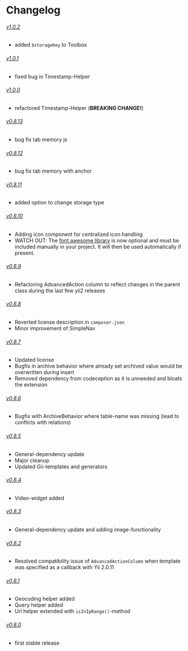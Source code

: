 # Changelog
###### [v1.0.2](https://github.com/asinfotrack/yii2-toolbox/releases/tag/1.0.2)

- added `$storageKey` to Toolbox

###### [v1.0.1](https://github.com/asinfotrack/yii2-toolbox/releases/tag/1.0.1)

- fixed bug in Timestamp-Helper

###### [v1.0.0](https://github.com/asinfotrack/yii2-toolbox/releases/tag/1.0.0)

- refactored Timestamp-Helper (__BREAKING CHANGE!__)

###### [v0.8.13](https://github.com/asinfotrack/yii2-toolbox/releases/tag/0.8.13)

- bug fix tab memory js

###### [v0.8.12](https://github.com/asinfotrack/yii2-toolbox/releases/tag/0.8.12)

- bug fix tab memory with anchor

###### [v0.8.11](https://github.com/asinfotrack/yii2-toolbox/releases/tag/0.8.11)

- added option to change storage type

###### [v0.8.10](https://github.com/asinfotrack/yii2-toolbox/releases/tag/0.8.10)

- Adding icon component for centralized icon handling
- WATCH OUT: The [font awesome library](https://github.com/rmrevin/yii2-fontawesome) is now optional 
  and must be included manually in your project. It will then be used automatically if present.

###### [v0.8.9](https://github.com/asinfotrack/yii2-toolbox/releases/tag/0.8.9)

- Refactoring AdvancedAction column to reflect changes in the parent class during the last few yii2 releases

###### [v0.8.8](https://github.com/asinfotrack/yii2-toolbox/releases/tag/0.8.8)

- Reverted license description in `composer.json`
- Minor improvement of SimpleNav

###### [v0.8.7](https://github.com/asinfotrack/yii2-toolbox/releases/tag/0.8.7)

- Updated license
- Bugfix in archive behavior where already set archived value would be overwritten during insert
- Removed dependency from codeception as it is unneeded and bloats the extension

###### [v0.8.6](https://github.com/asinfotrack/yii2-toolbox/releases/tag/0.8.6)

- Bugfix with ArchiveBehavior where table-name was missing (lead to conflicts with relations)

###### [v0.8.5](https://github.com/asinfotrack/yii2-toolbox/releases/tag/0.8.5)

- General-dependency update
- Major cleanup
- Updated Gii-templates and generators

###### [v0.8.4](https://github.com/asinfotrack/yii2-toolbox/releases/tag/0.8.4)

- Video-widget added

###### [v0.8.3](https://github.com/asinfotrack/yii2-toolbox/releases/tag/0.8.3)

- General-dependency update and adding image-functionality

###### [v0.8.2](https://github.com/asinfotrack/yii2-toolbox/releases/tag/0.8.2)

- Resolved compatibility issue of `AdvancedActionColumn` when template was specified as a callback with Yii 2.0.11

###### [v0.8.1](https://github.com/asinfotrack/yii2-toolbox/releases/tag/0.8.1)

- Geocoding helper added
- Query helper added
- Url helper extended with `isInIpRange()`-method

###### [v0.8.0](https://github.com/asinfotrack/yii2-toolbox/releases/tag/0.8.0)

- first stable release
